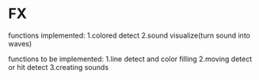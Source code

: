 # FX
functions implemented:
1.colored detect
2.sound visualize(turn sound into waves)

functions to be implemented:
1.line detect and color filling
2.moving detect or hit detect
3.creating sounds

